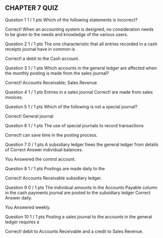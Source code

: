 ## CHAPTER 7 QUIZ

Question 1
1 / 1 pts
Which of the following statements is incorrect?

Correct!
  When an accounting system is designed, no consideration needs to be given to the needs and knowledge of the various users.


Question 2
1 / 1 pts
The one characteristic that all entries recorded in a cash receipts journal have in common is

Correct!
  a debit to the Cash account.

Question 3
1 / 1 pts
Which accounts in the general ledger are affected when the monthly posting is made from the sales journal?

Correct!
  Accounts Receivable; Sales Revenue


Question 4
1 / 1 pts
Entries in a sales journal
Correct!
  are made from sales invoices.


Question 5
1 / 1 pts
Which of the following is not a special journal?

Correct!
  General journal


Question 6
1 / 1 pts
The use of special journals to record transactions

Correct!
  can save time in the posting process.


Question 7
0 / 1 pts
A subsidiary ledger frees the general ledger from details of
Correct Answer
  individual balances.

You Answered
  the control account.

Question 8
1 / 1 pts
Postings are made daily to the

Correct!
  Accounts Receivable subsidiary ledger.


Question 9
0 / 1 pts
The individual amounts in the Accounts Payable column in the cash payments journal are posted to the subsidiary ledger
Correct Answer
  daily.

You Answered
  weekly.


Question 10
1 / 1 pts
Posting a sales journal to the accounts in the general ledger requires a

Correct!
  debit to Accounts Receivable and a credit to Sales Revenue.
